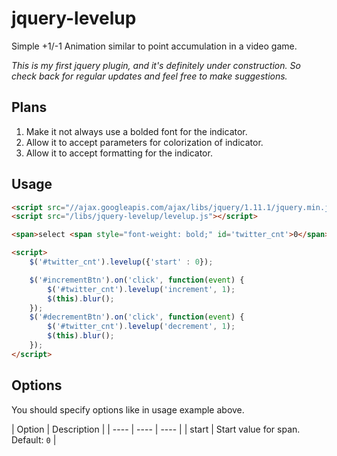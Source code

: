 # jquery-levelup
Simple +1/-1 Animation similar to point accumulation in a video game.

_This is my first jquery plugin, and it's definitely under construction.  So check back for regular updates and feel free to make suggestions._

Plans
-----

1. Make it not always use a bolded font for the indicator.
2. Allow it to accept parameters for colorization of indicator.
3. Allow it to accept formatting for the indicator.

Usage
-----
```html
<script src="//ajax.googleapis.com/ajax/libs/jquery/1.11.1/jquery.min.js"></script>
<script src="/libs/jquery-levelup/levelup.js"></script>

<span>select <span style="font-weight: bold;" id='twitter_cnt'>0</span></span>

<script>
    $('#twitter_cnt').levelup({'start' : 0});

    $('#incrementBtn').on('click', function(event) {
        $('#twitter_cnt').levelup('increment', 1);
        $(this).blur();
    });
    $('#decrementBtn').on('click', function(event) {
        $('#twitter_cnt').levelup('decrement', 1);
        $(this).blur();
    });
</script>
```

Options
-------
You should specify options like in usage example above.

| Option  | Description |
| ---- | ---- | ---- |
| start | Start value for span. <br> Default: `0` |

